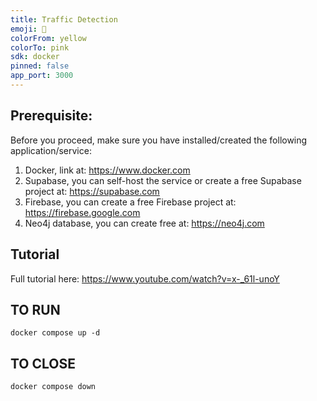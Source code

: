 ```yaml
---
title: Traffic Detection
emoji: 🐾
colorFrom: yellow
colorTo: pink
sdk: docker
pinned: false
app_port: 3000
---
```


## Prerequisite:
Before you proceed, make sure you have installed/created the following application/service:
1. Docker, link at: https://www.docker.com
2. Supabase, you can self-host the service or create a free Supabase project at: https://supabase.com
3. Firebase, you can create a free Firebase project at: https://firebase.google.com
4. Neo4j database, you can create free at: https://neo4j.com

## Tutorial
Full tutorial here: https://www.youtube.com/watch?v=x-_61l-unoY



## TO RUN
```
docker compose up -d
```

## TO CLOSE
```
docker compose down
```
